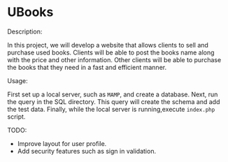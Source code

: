 # UBooks

Description:

In this project, we will develop a website that allows clients to sell and purchase used books. Clients will be able to post the books name along with the price and other information. Other clients will be able to purchase the books that they need in a fast and efficient manner.

Usage:

First set up a local server, such as `MAMP`, and create a database. Next, run the query in the SQL directory. This query will create the schema and add the test data. Finally, while the local server is running,execute `index.php` script.

TODO:

- Improve layout for user profile.
- Add security features such as sign in validation.
